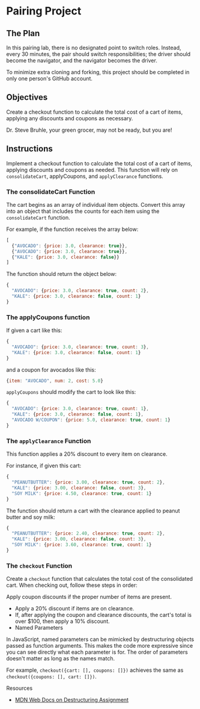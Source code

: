 # Pairing Project

## The Plan

In this pairing lab, there is no designated point to switch roles. Instead, every 30 minutes, the pair should switch responsibilities; the driver should become the navigator, and the navigator becomes the driver.

To minimize extra cloning and forking, this project should be completed in only one person's GitHub account.

## Objectives

Create a checkout function to calculate the total cost of a cart of items, applying any discounts and coupons as necessary.

Dr. Steve Bruhle, your green grocer, may not be ready, but you are!

## Instructions

Implement a checkout function to calculate the total cost of a cart of items, applying discounts and coupons as needed. This function will rely on `consolidateCart`, applyCoupons, and `applyClearance` functions.

### The consolidateCart Function

The cart begins as an array of individual item objects. Convert this array into an object that includes the counts for each item using the `consolidateCart` function.

For example, if the function receives the array below:

```js
[
  {"AVOCADO": {price: 3.0, clearance: true}},
  {"AVOCADO": {price: 3.0, clearance: true}},
  {"KALE": {price: 3.0, clearance: false}}
]
```

The function should return the object below:

```js
{
  "AVOCADO": {price: 3.0, clearance: true, count: 2},
  "KALE": {price: 3.0, clearance: false, count: 1}
}
```

### The applyCoupons function

If given a cart like this:

```js
{
  "AVOCADO": {price: 3.0, clearance: true, count: 3},
  "KALE": {price: 3.0, clearance: false, count: 1}
}
```

and a coupon for avocados like this:

```js
{item: "AVOCADO", num: 2, cost: 5.0}
```

`applyCoupons` should modify the cart to look like this:

```js
{
  "AVOCADO": {price: 3.0, clearance: true, count: 1},
  "KALE": {price: 3.0, clearance: false, count: 1},
  "AVOCADO W/COUPON": {price: 5.0, clearance: true, count: 1}
}
```

### The `applyClearance` Function

This function applies a 20% discount to every item on clearance.

For instance, if given this cart:

```js
{
  "PEANUTBUTTER": {price: 3.00, clearance: true, count: 2},
  "KALE": {price: 3.00, clearance: false, count: 3},
  "SOY MILK": {price: 4.50, clearance: true, count: 1}
}
```


The function should return a cart with the clearance applied to peanut butter and soy milk:

```js
{
  "PEANUTBUTTER": {price: 2.40, clearance: true, count: 2},
  "KALE": {price: 3.00, clearance: false, count: 3},
  "SOY MILK": {price: 3.60, clearance: true, count: 1}
}
```

### The `checkout` Function

Create a `checkout` function that calculates the total cost of the consolidated cart. When checking out, follow these steps in order:

Apply coupon discounts if the proper number of items are present.
* Apply a 20% discount if items are on clearance.
* If, after applying the coupon and clearance discounts, the cart's total is over $100, then apply a 10% discount.
* Named Parameters

In JavaScript, named parameters can be mimicked by destructuring objects passed as function arguments. This makes the code more expressive since you can see directly what each parameter is for. The order of parameters doesn't matter as long as the names match.

For example, `checkout({cart: [], coupons: []})` achieves the same as `checkout({coupons: [], cart: []})`.

Resources
* [MDN Web Docs on Destructuring Assignment](https://developer.mozilla.org/en-US/docs/Web/JavaScript/Reference/Operators/Destructuring_assignment)


